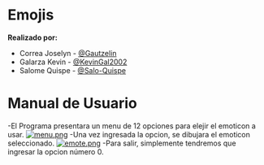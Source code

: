 # Emojis

**Realizado por:**
- Correa Joselyn - [@Gautzelin](https://github.com/Gautzelin)
- Galarza Kevin - [@KevinGal2002](https://github.com/KevinGal2002)
- Salome Quispe - [@Salo-Quispe](https://github.com/Salo-Quispe)

<h1>Manual de Usuario</h1>

-El Programa presentara un menu de 12 opciones para elejir el emoticon a usar.
[![menu.png](https://i.postimg.cc/28Snmj1q/menu.png)](https://postimg.cc/qgWNxTX0)
-Una vez ingresada la opcion, se dibujara el emoticon seleccionado.
[![emote.png](https://i.postimg.cc/3xK8zWN6/emote.png)](https://postimg.cc/ykbCZ1FX)
-Para salir, simplemente tendremos que ingresar la opcion número 0.

